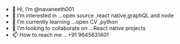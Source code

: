 - 👋 Hi, I’m @navaneeth001
- 👀 I’m interested in ...open source ,react native,graphQL and node
- 🌱 I’m currently learning ...open CV ,python
- 💞️ I’m looking to collaborate on ...React native projects
- 📫 How to reach me ...+91 9645631401

<!---
navaneeth001/navaneeth001 is a ✨ special ✨ repository because its `README.md` (this file) appears on your GitHub profile.
You can click the Preview link to take a look at your changes.
--->

